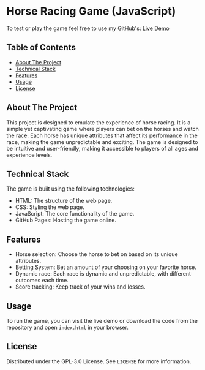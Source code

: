 # Horse Racing Game (JavaScript) 

To test or play the game feel free to use my GitHub's: [Live Demo](https://fkitsantas.github.io/Horse-Racing-Game-JavaScript/)

## Table of Contents
- [About The Project](#about-the-project)
- [Technical Stack](#technical-stack)
- [Features](#features)
- [Usage](#usage)
- [License](#license)

## About The Project

This project is designed to emulate the experience of horse racing. It is a simple yet captivating game where players can bet on the horses and watch the race. Each horse has unique attributes that affect its performance in the race, making the game unpredictable and exciting. The game is designed to be intuitive and user-friendly, making it accessible to players of all ages and experience levels.

## Technical Stack

The game is built using the following technologies:

- HTML: The structure of the web page.
- CSS: Styling the web page.
- JavaScript: The core functionality of the game.
- GitHub Pages: Hosting the game online.

## Features

- Horse selection: Choose the horse to bet on based on its unique attributes.
- Betting System: Bet an amount of your choosing on your favorite horse.
- Dynamic race: Each race is dynamic and unpredictable, with different outcomes each time.
- Score tracking: Keep track of your wins and losses.

## Usage

To run the game, you can visit the live demo or download the code from the repository and open `index.html` in your browser.

## License

Distributed under the GPL-3.0 License. See `LICENSE` for more information.
